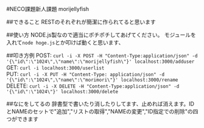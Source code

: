 #NECO課題新人課題 morijellyfish

##できること
RESTのそれぞれが簡潔に作られてると思います

##使い方
NODE.js製なので適当にポチポチしてあげてください。
モジュールを入れて```node hoge.js```とか叩けば動くと思います、

##叩き方例
POST:
`curl -i -X POST -H "Content-Type:application/json" -d '{\"id\":\"1024\",\"name\":\"morijellyfish\"}' localhost:3000/adduser`<br>
GET:
`curl -i localhost:3000/userlist`<br>
PUT:
`curl -i -X PUT -H "Content-Type: application/json" -d '{\"id\":\"1024\",\"name\":\"morimori\"}' localhost:3000/rename`<br>
DELETE:
`curl -i -X DELETE -H "Content-Type:application/json" -d '{\"id\":\"1024\"}' localhost:3000/delete`<br>

##なにをしてるの
辞書型で書いたり消したりしてます、止めれば消えます。IDとNAMEのセットで"追加","リストの取得","NAMEの変更","ID指定での削除"の四つができます
